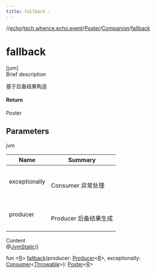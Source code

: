 ```yaml
---
title: fallback -
---
```

//[echo](../../../index.md)/[tech.whence.echo.event](../../index.md)/[Poster](../index.md)/[Companion](index.md)/[fallback](fallback.md)



# fallback  
[jvm]  
Brief description  


基于后备结果构造



#### Return  


Poster<R>



## Parameters  
  
jvm  
  
|  Name|  Summary| 
|---|---|
| exceptionally| <br><br>Consumer<Throwable> 异常处理<br><br>
| producer| <br><br>Producer<R> 后备结果生成<br><br>
  
  
Content  
@[JvmStatic](https://kotlinlang.org/api/latest/jvm/stdlib/kotlin.jvm/-jvm-static/index.html)()  
  
fun <[R](fallback.md)> [fallback](fallback.md)(producer: [Producer](../../../tech.whence.echo.function/-producer/index.md)<[R](fallback.md)>, exceptionally: [Consumer](../../../tech.whence.echo.function/-consumer/index.md)<[Throwable](https://kotlinlang.org/api/latest/jvm/stdlib/kotlin/-throwable/index.html)>): [Poster](../index.md)<[R](fallback.md)>  



